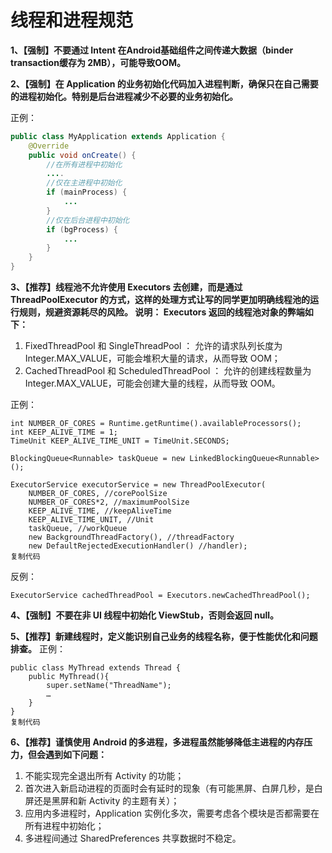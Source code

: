 # 线程和进程规范

**1、【强制】不要通过 Intent 在Android基础组件之间传递大数据（binder transaction缓存为 2MB），可能导致OOM。**



**2、【强制】在 Application 的业务初始化代码加入进程判断，确保只在自己需要的进程初始化。特别是后台进程减少不必要的业务初始化。**

正例：

```java
public class MyApplication extends Application {
	@Override
	public void onCreate() {
		//在所有进程中初始化
		....
		//仅在主进程中初始化
		if (mainProcess) {
			...
		}
		//仅在后台进程中初始化
		if (bgProcess) {
			...
		}
	}
}

```



**3、【推荐】线程池不允许使用 Executors 去创建，而是通过 ThreadPoolExecutor 的方式，这样的处理方式让写的同学更加明确线程池的运行规则，规避资源耗尽的风险。 说明： Executors 返回的线程池对象的弊端如下：**

1. FixedThreadPool 和 SingleThreadPool ： 允许的请求队列长度为Integer.MAX_VALUE，可能会堆积大量的请求，从而导致 OOM；
2. CachedThreadPool 和 ScheduledThreadPool ： 允许的创建线程数量为Integer.MAX_VALUE，可能会创建大量的线程，从而导致 OOM。

正例：

```
int NUMBER_OF_CORES = Runtime.getRuntime().availableProcessors();
int KEEP_ALIVE_TIME = 1;
TimeUnit KEEP_ALIVE_TIME_UNIT = TimeUnit.SECONDS;

BlockingQueue<Runnable> taskQueue = new LinkedBlockingQueue<Runnable>();

ExecutorService executorService = new ThreadPoolExecutor(
	NUMBER_OF_CORES, //corePoolSize
	NUMBER_OF_CORES*2, //maximumPoolSize
	KEEP_ALIVE_TIME, //keepAliveTime
	KEEP_ALIVE_TIME_UNIT, //Unit
	taskQueue, //workQueue
	new BackgroundThreadFactory(), //threadFactory
	new DefaultRejectedExecutionHandler() //handler);
复制代码
```

反例：

```
ExecutorService cachedThreadPool = Executors.newCachedThreadPool();
```


**4、【强制】不要在非 UI 线程中初始化 ViewStub，否则会返回 null。**



**5、【推荐】新建线程时，定义能识别自己业务的线程名称，便于性能优化和问题排查。**
 正例：

```
public class MyThread extends Thread {
	public MyThread(){
		super.setName("ThreadName");
		…
	}
}
复制代码
```



**6、【推荐】谨慎使用 Android 的多进程，多进程虽然能够降低主进程的内存压力，但会遇到如下问题：**

1. 不能实现完全退出所有 Activity 的功能；
2. 首次进入新启动进程的页面时会有延时的现象（有可能黑屏、白屏几秒，是白屏还是黑屏和新 Activity 的主题有关）；
3. 应用内多进程时，Application 实例化多次，需要考虑各个模块是否都需要在所有进程中初始化；
4. 多进程间通过 SharedPreferences 共享数据时不稳定。